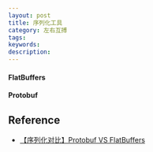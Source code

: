 ```yaml
---
layout: post
title: 序列化工具
category: 左右互搏
tags: 
keywords: 
description: 
---
```


#### FlatBuffers

#### Protobuf

## Reference

* [【序列化对比】Protobuf VS FlatBuffers](https://blog.csdn.net/qq_26914291/article/details/127513797)
